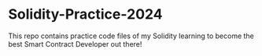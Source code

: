 # Solidity-Practice-2024
This repo contains practice code files of my Solidity learning to become the best Smart Contract Developer out there!
